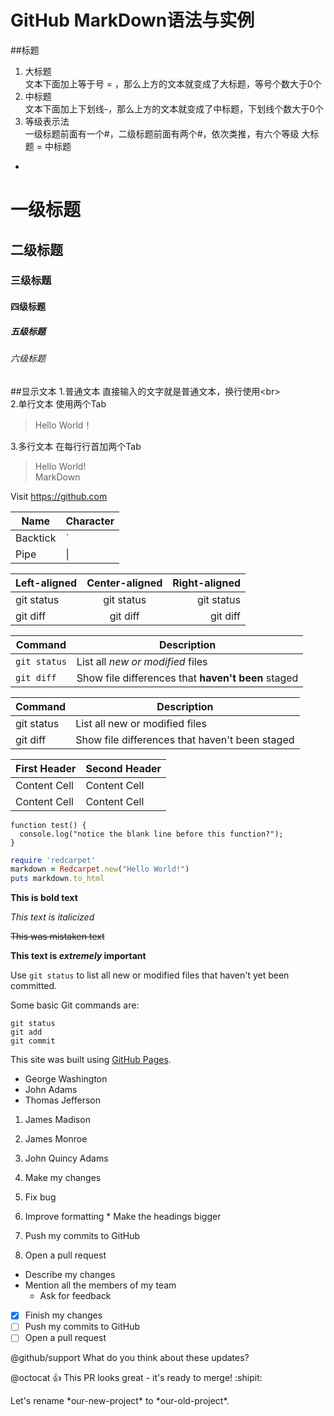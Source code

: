 GitHub MarkDown语法与实例
=
##标题
1. 大标题<br>
   文本下面加上等于号 = ，那么上方的文本就变成了大标题，等号个数大于0个
2. 中标题<br>
   文本下面加上下划线-，那么上方的文本就变成了中标题，下划线个数大于0个
3. 等级表示法<br>
   一级标题前面有一个#，二级标题前面有两个#，依次类推，有六个等级 
大标题
=
中标题
-

# 一级标题
## 二级标题
### 三级标题
#### 四级标题
##### 五级标题
###### 六级标题
##显示文本
1.普通文本
  直接输入的文字就是普通文本，换行使用\<br><br>
2.单行文本
  使用两个Tab<br>
>Hello World！

3.多行文本
  在每行行首加两个Tab
>Hello World!<br>
>MarkDown

Visit https://github.com


| Name     | Character |
| ---      | ---       |
| Backtick | `         |
| Pipe     | \|        |


| Left-aligned | Center-aligned | Right-aligned |
| :---         |     :---:      |          ---: |
| git status   | git status     | git status    |
| git diff     | git diff       | git diff      |


| Command | Description |
| --- | --- |
| `git status` | List all *new or modified* files |
| `git diff` | Show file differences that **haven't been** staged |


| Command | Description |
| --- | --- |
| git status | List all new or modified files |
| git diff | Show file differences that haven't been staged |


| First Header  | Second Header |
| ------------- | ------------- |
| Content Cell  | Content Cell  |
| Content Cell  | Content Cell  |


```
function test() {
  console.log("notice the blank line before this function?");
}
```


```ruby
require 'redcarpet'
markdown = Redcarpet.new("Hello World!")
puts markdown.to_html
```

**This is bold text**

*This text is italicized*

~~This was mistaken text~~

**This text is _extremely_ important**

Use `git status` to list all new or modified files that haven't yet been committed.

Some basic Git commands are:
```
git status
git add
git commit
```

This site was built using [GitHub Pages](https://pages.github.com/).

- George Washington
- John Adams
- Thomas Jefferson

1. James Madison
2. James Monroe
3. John Quincy Adams

1. Make my changes
  1. Fix bug
  2. Improve formatting
    * Make the headings bigger
2. Push my commits to GitHub
3. Open a pull request
  * Describe my changes
  * Mention all the members of my team
    * Ask for feedback


- [x] Finish my changes
- [ ] Push my commits to GitHub
- [ ] Open a pull request

@github/support What do you think about these updates?

@octocat :+1: This PR looks great - it's ready to merge! :shipit:

Let's rename \*our-new-project\* to \*our-old-project\*.
